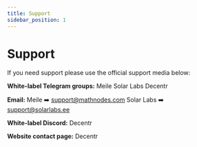 ```yaml
---
title: Support
sidebar_position: 1
---
```


# Support

If you need support please use the official support media below:

**White-label Telegram groups:**
Meile
Solar Labs
Decentr

**Email:**
Meile ➡️ support@mathnodes.com
Solar Labs ➡️ support@solarlabs.ee

**White-label Discord:**
Decentr

**Website contact page:**
Decentr